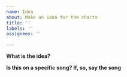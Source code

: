 ```yaml
---
name: Idea
about: Make an idea for the charts
title: ''
labels: ''
assignees: ''

---
```


**What is the idea?**

**Is this on a specific song? If, so, say the song**
